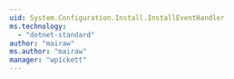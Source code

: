 ```yaml
---
uid: System.Configuration.Install.InstallEventHandler
ms.technology: 
  - "dotnet-standard"
author: "mairaw"
ms.author: "mairaw"
manager: "wpickett"
---
```

